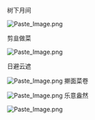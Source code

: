 树下月间

![Paste_Image.png](http://upload-images.jianshu.io/upload_images/1124873-19ad9820a36c5b12.png?imageMogr2/auto-orient/strip%7CimageView2/2/w/1240)

剪韭做菜

![Paste_Image.png](http://upload-images.jianshu.io/upload_images/1124873-d59d641c2124ad98.png?imageMogr2/auto-orient/strip%7CimageView2/2/w/1240)

日避云遮

![Paste_Image.png](http://upload-images.jianshu.io/upload_images/1124873-a8dab288077d2802.png?imageMogr2/auto-orient/strip%7CimageView2/2/w/1240)
擀面菜卷

![Paste_Image.png](http://upload-images.jianshu.io/upload_images/1124873-602ef1e4827c7f05.png?imageMogr2/auto-orient/strip%7CimageView2/2/w/1240)
乐意盎然

![Paste_Image.png](http://upload-images.jianshu.io/upload_images/1124873-6dcfe55d01b6a7a6.png?imageMogr2/auto-orient/strip%7CimageView2/2/w/1240)